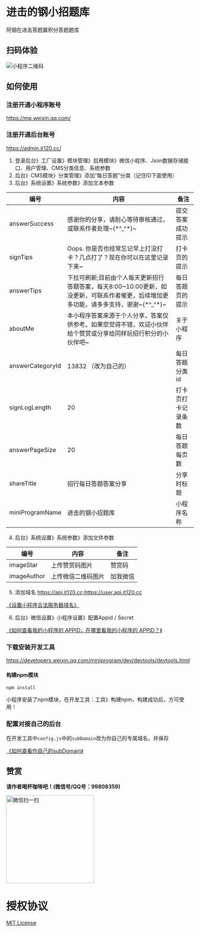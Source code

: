 # 进击的钢小招题库

阿钢在进击答题赢积分答题题库

## 扫码体验

![小程序二维码](https://images.gitee.com/uploads/images/2020/1008/203829_da419f0a_1185106.jpeg "小程序二维码.jpg")

## 如何使用

### 注册开通小程序账号

https://mp.weixin.qq.com/

### 注册开通后台账号

https://admin.it120.cc/

1. 登录后台》工厂设置》模块管理》启用模块》微信小程序、Json数据存储接口、用户管理、CMS分类信息、系统参数
2. 后台》CMS模块》分类管理》添加“每日答题”分类（记住ID下面使用）
3. 后台》系统设置》系统参数》添加文本参数

编号 | 内容 | 备注
--- | --- | ---
answerSuccess | 感谢你的分享，请耐心等待审核通过，或联系作者处理~(\*^_^\*)~ | 提交答案成功提示
signTips | Oops. 你是否也经常忘记早上打没打卡？几点打了？现在你可以在这里记录下来~ | 打卡页的提示
answerTips | 下拉可刷新;目前由个人每天更新招行答题答案，每天8:00~10:00更新，如没更新，可联系作者催更，后续增加更多功能，请多多支持，谢谢~(\*^_^\*)~ | 每日答题页的提示
aboutMe | 本小程序答案来源于个人分享，答案仅供参考。如果您觉得不错，欢迎小伙伴给个赞赏或分享给同样玩招行积分的小伙伴吧~ | 关于小程序
answerCategoryId | 13832 （改为自己的） | 每日答题分类id
signLogLength | 20 | 打卡页打卡记录条数
answerPageSize | 20 | 每日答题每页数
shareTitle | 招行每日答题答案分享 | 分享时标题
miniProgramName | 进击的钢小招题库 | 小程序名称

4. 后台》系统设置》系统参数》添加文件参数

编号 | 内容 | 备注
--- | --- | ---
imageStar | 上传赞赏码图片 | 赞赏码
imageAuthor | 上传微信二维码图片 | 加我微信

5. 添加域名 https://api.it120.cc;https://user.api.it120.cc

[《设置小程序合法服务器域名》](https://www.it120.cc/help/tvpou9.html)

6. 后台》微信设置》小程序设置》配置Appid / Secret

[《如何查看我的小程序的 APPID，在哪里看我的小程序的 APPID？》
](https://jingyan.baidu.com/article/642c9d340305e3644a46f795.html)

### 下载安装开发工具

https://developers.weixin.qq.com/miniprogram/dev/devtools/devtools.html

#### 构建npm模块

```
npm install
```
小程序安装了npm模块，在开发工具：工具》构建npm，构建成功后，方可使用！

### 配置对接自己的后台

在开发工具中`config.js`中的`subDomain`改为你自己的专属城名，并保存

[《如何查看你自己的subDomain》](https://www.it120.cc/help/qr6l4m.html)

## 赞赏

**请作者喝杯咖啡吧！(微信号/QQ号：99808359)**

<img width="236" alt="微信扫一扫" src="https://images.gitee.com/uploads/images/2019/1122/203838_862f04ff_1185106.jpeg">

# 授权协议

[MIT License](LICENSE)